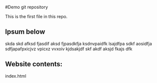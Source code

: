 #Demo git repository

This is the first file in this repo.

## Ipsum below
skda skd afksd fjasdif aksd fjpasdkfja ksdnvpaidfk lsajdfpa sdkf aosidfja sdfjapafpxicjvz vpicxz vvxoiv 
kjdsakjdf skf akdf aksjd fkajs dfk

## Website contents:
index.html
